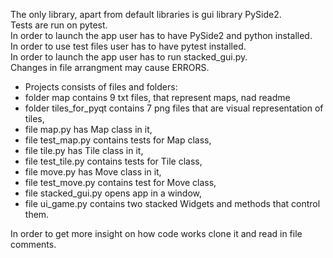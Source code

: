 The only library, apart from default libraries is gui library PySide2. <br />
Tests are run on pytest. <br />
In order to launch the app user has to have PySide2 and python installed. <br />
In order to use test files user has to have pytest installed. <br />
In order to launch the app user has to run stacked_gui.py. <br />
Changes in file arrangment may cause ERRORS. <br />

- Projects consists of files and folders:
- folder map contains 9 txt files, that represent maps, nad readme
- folder tiles_for_pyqt contains 7 png files that are visual representation of tiles,
- file map.py has Map class in it,
- file test_map.py contains tests for Map class,
- file tile.py has Tile class in it,
- file test_tile.py contains tests for Tile class,
- file move.py has Move class in it,
- file test_move.py contains test for Move class,
- file stacked_gui.py opens app in a window,
- file ui_game.py contains two stacked Widgets and methods that control them.

In order to get more insight on how code works clone it and read in file comments.
